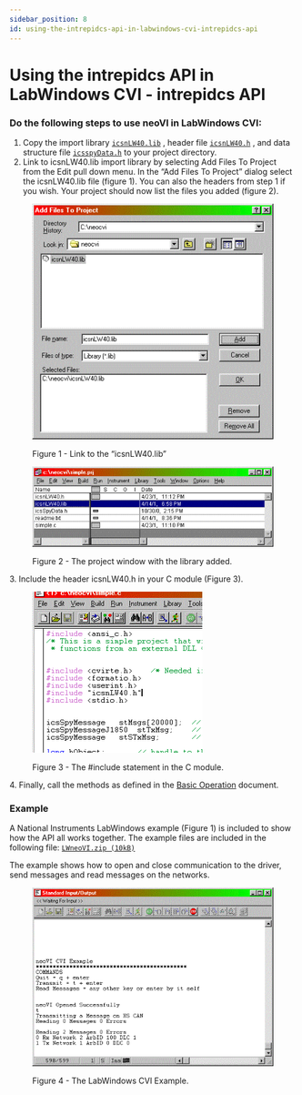 ```yaml
---
sidebar_position: 8
id: using-the-intrepidcs-api-in-labwindows-cvi-intrepidcs-api
---
```


# Using the intrepidcs API in LabWindows CVI - intrepidcs API

### Do the following steps to use neoVI in LabWindows CVI:

1. Copy the import library [`icsnLW40.lib`](https://cdn.intrepidcs.net/guides/neoVIDLL/\_downloads/d1f3dcbcba178345f051f879ec480914/icsnLW40.lib) , header file [`icsnLW40.h`](https://cdn.intrepidcs.net/guides/neoVIDLL/\_downloads/598f143f1f75ef5ae5fd00ca8a90b941/icsnLW40.h) , and data structure file [`icsspyData.h`](https://cdn.intrepidcs.net/guides/neoVIDLL/\_downloads/992e8da1b2d36ae30971680acb37b1e1/icsspyData.h) to your project directory.
2. Link to icsnLW40.lib import library by selecting Add Files To Project from the Edit pull down menu. In the “Add Files To Project” dialog select the icsnLW40.lib file (figure 1). You can also the headers from step 1 if you wish. Your project should now list the files you added (figure 2).

<div class="text--center">

<figure>

![Figure 1 - Link to the “icsnLW40.lib”](../assets/lwinaddlib.gif)
<figcaption>Figure 1 - Link to the “icsnLW40.lib”</figcaption>
</figure>
</div>

<div class="text--center">

<figure>

![Figure 2 - The project window with the library added.](../assets/lwproj.gif)

<figcaption>Figure 2 - The project window with the library added.</figcaption>
</figure>
</div>

3\. Include the header icsnLW40.h in your C module (Figure 3).

<div class="text--center">

<figure>

![Figure 3 - The #include statement in the C module.](../assets/lwinclude.gif)
<figcaption>Figure 3 - The #include statement in the C module.</figcaption>
</figure>
</div>

4\. Finally, call the methods as defined in the [Basic Operation](./) document.

### Example

A National Instruments LabWindows example (Figure 1) is included to show how the API all works together. The example files are included in the following file: [`LWneoVI.zip (10kB)`](https://cdn.intrepidcs.net/guides/neoVIDLL/\_downloads/66b9855e6b7dfff4916460ef94d96e89/LWneoVI.zip)

The example shows how to open and close communication to the driver, send messages and read messages on the networks.

<div class="text--center">

<figure>

![Figure 4 - The LabWindows CVI Example.](../assets/lwinex.gif)
<figcaption>Figure 4 - The LabWindows CVI Example.</figcaption>
</figure>
</div>